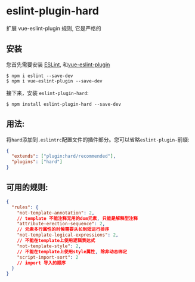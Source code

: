 # eslint-plugin-hard

扩展 vue-eslint-plugin 规则, 它是严格的

## 安装

您首先需要安装 [ESLint](http://eslint.org), 和[vue-eslint-plugin](https://github.com/vuejs/eslint-plugin-vue)

```
$ npm i eslint --save-dev
$ npm i vue-eslint-plugin --save-dev
```

接下来，安装 `eslint-plugin-hard`:

```
$ npm install eslint-plugin-hard --save-dev
```

## 用法:

将`hard`添加到`.eslintrc`配置文件的插件部分。您可以省略`eslint-plugin-`前缀:

```json
{
  "extends": ["plugin:hard/recommended"],
  "plugins": ["hard"]
}
```

## 可用的规则:

```json
{
  "rules": {
    "not-template-annotation": 2,
    // template 不能注释无用的dom元素, 只能是解释型注释
    "attribute-erection-sequence": 2,
    // 元素多行属性的时候需要从长到短进行排序
    "not-template-logical-expressions": 2,
    // 不能在template上使用逻辑表达式
    "not-template-style": 2,
    // 不能在template上使用style属性, 除非动态绑定
    "script-import-sort": 2
    // import 导入的顺序
  }
}
```
